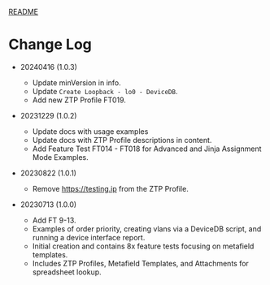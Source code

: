 [README](../README.md)

# Change Log
  - 20240416 (1.0.3)
    - Update minVersion in info. 
    - Update `Create Loopback - lo0 - DeviceDB`.
    - Add new ZTP Profile FT019. 

  - 20231229 (1.0.2)
    - Update docs with usage examples
    - Update docs with ZTP Profile descriptions in content. 
    - Add Feature Test FT014 - FT018 for Advanced and Jinja Assignment Mode Examples. 

  - 20230822 (1.0.1)
    - Remove https://testing.ip from the ZTP Profile.

  - 20230713 (1.0.0)
    - Add FT 9-13. 
    - Examples of order priority, creating vlans via a DeviceDB script, and running a device interface report. 
    - Initial creation and contains 8x feature tests focusing on metafield templates. 
    - Includes ZTP Profiles, Metafield Templates, and Attachments for spreadsheet lookup. 
